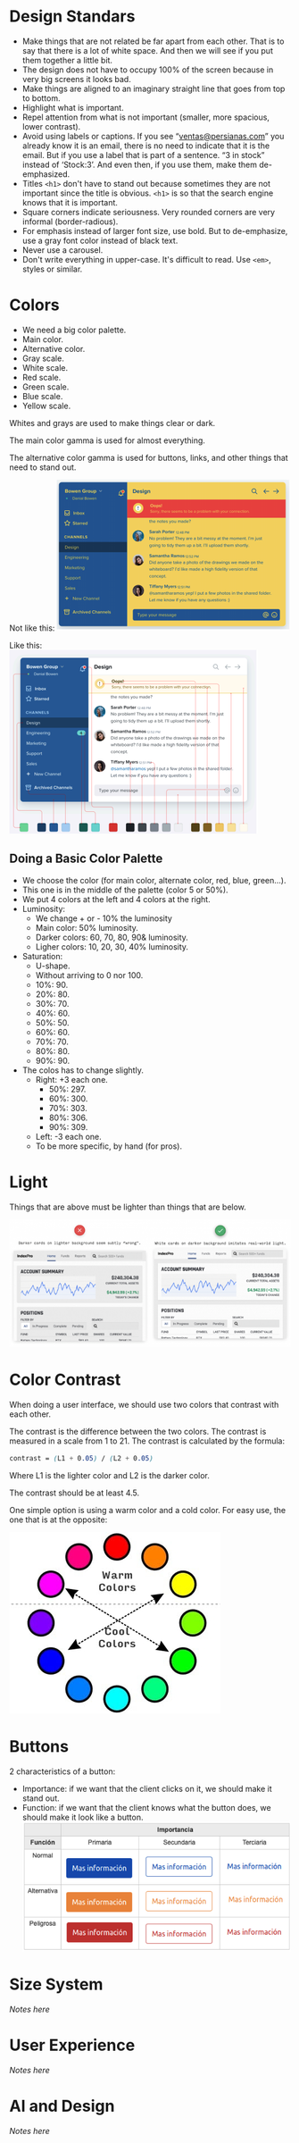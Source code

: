 # Design Standars

- Make things that are not related be far apart from each other. That is to say that there is a lot of white space. And then we will see if you put them together a little bit.
- The design does not have to occupy 100% of the screen because in very big screens it looks bad.
- Make things are aligned to an imaginary straight line that goes from top to bottom.
- Highlight what is important.
- Repel attention from what is not important (smaller, more spacious, lower contrast).
- Avoid using labels or captions. If you see “ventas@persianas.com” you already know it is an email, there is no need to indicate that it is the email. But if you use a label that is part of a sentence. “3 in stock” instead of ‘Stock:3’. And even then, if you use them, make them de-emphasized.
- Titles `<h1>` don't have to stand out because sometimes they are not important since the title is obvious. `<h1>`  is so that the search engine knows that it is important.
- Square corners indicate seriousness. Very rounded corners are very informal (border-radious).
- For emphasis instead of larger font size, use bold. But to de-emphasize, use a gray font color instead of black text.
- Never use a carousel.
- Don't write everything in upper-case. It's difficult to read. Use `<em>`, styles or similar.

# Colors

- We need a big color palette.
- Main color.
- Alternative color.
- Gray scale.
- White scale.
- Red scale.
- Green scale.
- Blue scale.
- Yellow scale.

Whites and grays are used to make things clear or dark.

The main color gamma is used for almost everything. 

The alternative color gamma is used for buttons, links, and other things that need to stand out.

Not like this:
![Bad Color](./Assets/01_color_bad.png)

Like this:
![Good Color](./Assets/01_color_good.png)

## Doing a Basic Color Palette

- We choose the color (for main color, alternate color, red, blue, green...).
- This one is in the middle of the palette (color 5 or 50%).
- We put 4 colors at the left and 4 colors at the right.
- Luminosity:
  - We change + or - 10% the luminosity
  - Main color: 50% luminosity.
  - Darker colors: 60, 70, 80, 90& luminosity.
  - Ligher colors: 10, 20, 30, 40% luminosity.
- Saturation:
  - U-shape.
  - Without arriving to 0 nor 100.
  - 10%: 90.
  - 20%: 80.
  - 30%: 70.
  - 40%: 60.
  - 50%: 50.
  - 60%: 60.
  - 70%: 70.
  - 80%: 80.
  - 90%: 90.
- The colos has to change slightly.
  - Right: +3 each one.
    - 50%: 297.
    - 60%: 300.
    - 70%: 303.
    - 80%: 306.
    - 90%: 309.
  - Left: -3 each one.
  - To be more specific, by hand (for pros).

# Light

Things that are above must be lighter than things that are below.

![Light](./Assets/01_light.png)

# Color Contrast

When doing a user interface, we should use two colors that contrast with each other. 

The contrast is the difference between the two colors. The contrast is measured in a scale from 1 to 21. The contrast is calculated by the formula:
    
```css
contrast = (L1 + 0.05) / (L2 + 0.05)
```

Where L1 is the lighter color and L2 is the darker color.

The contrast should be at least 4.5.

One simple option is using a warm color and a cold color. For easy use, the one that is at the opposite:

![Contrast](./Assets/01_contrast.jpg)   

# Buttons

2 characteristics of a button:
- Importance: if we want that the client clicks on it, we should make it stand out.
- Function: if we want that the client knows what the button does, we should make it look like a button.
![Button](./Assets/01_buttons.png)

# Size System

*Notes here*

# User Experience

*Notes here*

# AI and Design

*Notes here*